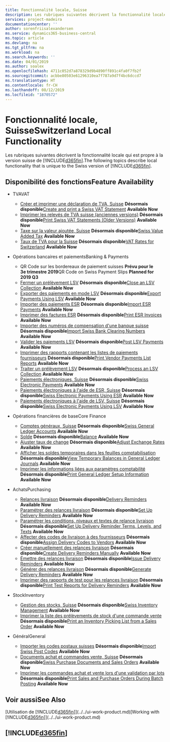 ```yaml
---
title: Fonctionnalité locale, Suisse
description: Les rubriques suivantes décrivent la fonctionnalité locale de la version suisse de Business Central.
services: project-madeira
documentationcenter: ''
author: sorenfriisalexandersen
ms.service: dynamics365-business-central
ms.topic: article
ms.devlang: na
ms.tgt_pltfrm: na
ms.workload: na
ms.search.keywords: ''
ms.date: 04/01/2019
ms.author: soalex
ms.openlocfilehash: 4711c052d7a878329d9b4890ff891c4fa0f7fb2f
ms.sourcegitcommit: acbbe80503e61296310ea7f787a9d7f4bc6dccd7
ms.translationtype: HT
ms.contentlocale: fr-CH
ms.lasthandoff: 08/12/2019
ms.locfileid: "1870572"
---
```

# <a name="switzerland-local-functionality"></a><span data-ttu-id="09b72-103">Fonctionnalité locale, Suisse</span><span class="sxs-lookup"><span data-stu-id="09b72-103">Switzerland Local Functionality</span></span>
<span data-ttu-id="09b72-104">Les rubriques suivantes décrivent la fonctionnalité locale qui est propre à la version suisse de [!INCLUDE[d365fin](../../includes/d365fin_md.md)].</span><span class="sxs-lookup"><span data-stu-id="09b72-104">The following topics describe local functionality that is unique to the Swiss version of [!INCLUDE[d365fin](../../includes/d365fin_md.md)].</span></span>  

## <a name="feature-availability"></a><span data-ttu-id="09b72-105">Disponibilité des fonctions</span><span class="sxs-lookup"><span data-stu-id="09b72-105">Feature Availability</span></span>

* <span data-ttu-id="09b72-106">TVA</span><span class="sxs-lookup"><span data-stu-id="09b72-106">VAT</span></span>
    * <span data-ttu-id="09b72-107">[Créer et imprimer une déclaration de TVA, Suisse](how-to-create-and-print-a-swiss-vat-statement.md) **Désormais disponible**</span><span class="sxs-lookup"><span data-stu-id="09b72-107">[Create and print a Swiss VAT Statement](how-to-create-and-print-a-swiss-vat-statement.md) **Available Now**</span></span>
    * <span data-ttu-id="09b72-108">[Imprimer les relevés de TVA suisse (anciennes versions)](how-to-print-swiss-vat-statements-older-version-.md) **Désormais disponible**</span><span class="sxs-lookup"><span data-stu-id="09b72-108">[Print Swiss VAT Statements (Older Versions)](how-to-print-swiss-vat-statements-older-version-.md) **Available Now**</span></span>
    * <span data-ttu-id="09b72-109">[Taxe sur la valeur ajoutée, Suisse](swiss-value-added-tax.md) **Désormais disponible**</span><span class="sxs-lookup"><span data-stu-id="09b72-109">[Swiss Value Added Tax](swiss-value-added-tax.md) **Available Now**</span></span>
    * <span data-ttu-id="09b72-110">[Taux de TVA pour la Suisse](vat-rates-for-switzerland.md) **Désormais disponible**</span><span class="sxs-lookup"><span data-stu-id="09b72-110">[VAT Rates for Switzerland](vat-rates-for-switzerland.md) **Available Now**</span></span>

* <span data-ttu-id="09b72-111">Opérations bancaires et paiements</span><span class="sxs-lookup"><span data-stu-id="09b72-111">Banking & Payments</span></span>
    * <span data-ttu-id="09b72-112">QR Code sur les bordereaux de paiement suisses **Prévu pour le 3e trimestre 2019**</span><span class="sxs-lookup"><span data-stu-id="09b72-112">QR Code on Swiss Payment Slips **Planned for 2019 Q3**</span></span>
    * <span data-ttu-id="09b72-113">[Fermer un prélèvement LSV](how-to-close-an-lsv-collection.md) **Désormais disponible**</span><span class="sxs-lookup"><span data-stu-id="09b72-113">[Close an LSV Collection](how-to-close-an-lsv-collection.md) **Available Now**</span></span>
    * <span data-ttu-id="09b72-114">[Exporter des paiements en mode LSV](how-to-export-payments-using-lsv.md) **Désormais disponible**</span><span class="sxs-lookup"><span data-stu-id="09b72-114">[Export Payments Using LSV](how-to-export-payments-using-lsv.md) **Available Now**</span></span>
    * <span data-ttu-id="09b72-115">[Importer des paiements ESR](how-to-import-esr-payments.md) **Désormais disponible**</span><span class="sxs-lookup"><span data-stu-id="09b72-115">[Import ESR Payments](how-to-import-esr-payments.md) **Available Now**</span></span>
    * <span data-ttu-id="09b72-116">[Imprimer des factures ESR](how-to-print-esr-invoices.md) **Désormais disponible**</span><span class="sxs-lookup"><span data-stu-id="09b72-116">[Print ESR Invoices](how-to-print-esr-invoices.md) **Available Now**</span></span>
    * <span data-ttu-id="09b72-117">[Importer des numéros de compensation d'une banque suisse](how-to-import-swiss-bank-clearing-numbers.md) **Désormais disponible**</span><span class="sxs-lookup"><span data-stu-id="09b72-117">[Import Swiss Bank Clearing Numbers](how-to-import-swiss-bank-clearing-numbers.md) **Available Now**</span></span>
    * <span data-ttu-id="09b72-118">[Valider les paiements LSV](how-to-post-lsv-payments.md) **Désormais disponible**</span><span class="sxs-lookup"><span data-stu-id="09b72-118">[Post LSV Payments](how-to-post-lsv-payments.md) **Available Now**</span></span>
    * <span data-ttu-id="09b72-119">[Imprimer des rapports contenant les listes de paiements fournisseurs](how-to-print-vendor-payments-list-reports.md) **Désormais disponible**</span><span class="sxs-lookup"><span data-stu-id="09b72-119">[Print Vendor Payments List Reports](how-to-print-vendor-payments-list-reports.md) **Available Now**</span></span>
    * <span data-ttu-id="09b72-120">[Traiter un prélèvement LSV](how-to-process-an-lsv-collection.md) **Désormais disponible**</span><span class="sxs-lookup"><span data-stu-id="09b72-120">[Process an LSV Collection](how-to-process-an-lsv-collection.md) **Available Now**</span></span>
    * <span data-ttu-id="09b72-121">[Paiements électroniques, Suisse](swiss-electronic-payments.md) **Désormais disponible**</span><span class="sxs-lookup"><span data-stu-id="09b72-121">[Swiss Electronic Payments](swiss-electronic-payments.md) **Available Now**</span></span>
    * <span data-ttu-id="09b72-122">[Paiements électroniques à l'aide de ESR, Suisse](swiss-electronic-payments-using-esr.md) **Désormais disponible**</span><span class="sxs-lookup"><span data-stu-id="09b72-122">[Swiss Electronic Payments Using ESR](swiss-electronic-payments-using-esr.md) **Available Now**</span></span>
    * <span data-ttu-id="09b72-123">[Paiements électroniques à l'aide de LSV, Suisse](swiss-electronic-payments-using-lsv-.md) **Désormais disponible**</span><span class="sxs-lookup"><span data-stu-id="09b72-123">[Swiss Electronic Payments Using LSV](swiss-electronic-payments-using-lsv-.md) **Available Now**</span></span>

* <span data-ttu-id="09b72-124">Opérations financières de base</span><span class="sxs-lookup"><span data-stu-id="09b72-124">Core Finance</span></span>
    * <span data-ttu-id="09b72-125">[Comptes généraux, Suisse](swiss-general-ledger-accounts.md) **Désormais disponible**</span><span class="sxs-lookup"><span data-stu-id="09b72-125">[Swiss General Ledger Accounts](swiss-general-ledger-accounts.md) **Available Now**</span></span>
    * <span data-ttu-id="09b72-126">[Solde](balance.md) **Désormais disponible**</span><span class="sxs-lookup"><span data-stu-id="09b72-126">[Balance](balance.md) **Available Now**</span></span>
    * <span data-ttu-id="09b72-127">[Ajuster taux de change](how-to-adjust-exchange-rates.md) **Désormais disponible**</span><span class="sxs-lookup"><span data-stu-id="09b72-127">[Adjust Exchange Rates](how-to-adjust-exchange-rates.md) **Available Now**</span></span>
    * <span data-ttu-id="09b72-128">[Afficher les soldes temporaires dans les feuilles comptabilisation](how-to-view-temporary-balances-in-general-ledger-journals.md) **Désormais disponible**</span><span class="sxs-lookup"><span data-stu-id="09b72-128">[View Temporary Balances in General Ledger Journals](how-to-view-temporary-balances-in-general-ledger-journals.md) **Available Now**</span></span>
    * <span data-ttu-id="09b72-129">[Imprimer les informations liées aux paramètres comptabilité](how-to-print-general-ledger-setup-information.md) **Désormais disponible**</span><span class="sxs-lookup"><span data-stu-id="09b72-129">[Print General Ledger Setup Information](how-to-print-general-ledger-setup-information.md) **Available Now**</span></span>

* <span data-ttu-id="09b72-130">Achats</span><span class="sxs-lookup"><span data-stu-id="09b72-130">Purchasing</span></span>
    * <span data-ttu-id="09b72-131">[Relances livraison](delivery-reminders.md) **Désormais disponible**</span><span class="sxs-lookup"><span data-stu-id="09b72-131">[Delivery Reminders](delivery-reminders.md) **Available Now**</span></span>
    * <span data-ttu-id="09b72-132">[Paramétrer des relances livraison](how-to-set-up-delivery-reminders.md) **Désormais disponible**</span><span class="sxs-lookup"><span data-stu-id="09b72-132">[Set Up Delivery Reminders](how-to-set-up-delivery-reminders.md) **Available Now**</span></span>
    * <span data-ttu-id="09b72-133">[Paramétrer les conditions, niveaux et textes de relance livraison](how-to-set-up-delivery-reminder-terms-levels-and-text.md) **Désormais disponible**</span><span class="sxs-lookup"><span data-stu-id="09b72-133">[Set Up Delivery Reminder Terms, Levels, and Texts](how-to-set-up-delivery-reminder-terms-levels-and-text.md) **Available Now**</span></span>
    * <span data-ttu-id="09b72-134">[Affecter des codes de livraison à des fournisseurs](how-to-assign-delivery-reminder-codes-to-vendors.md) **Désormais disponible**</span><span class="sxs-lookup"><span data-stu-id="09b72-134">[Assign Delivery Codes to Vendors](how-to-assign-delivery-reminder-codes-to-vendors.md) **Available Now**</span></span>
    * <span data-ttu-id="09b72-135">[Créer manuellement des relances livraison](how-to-create-delivery-reminders-manually.md) **Désormais disponible**</span><span class="sxs-lookup"><span data-stu-id="09b72-135">[Create Delivery Reminders Manually](how-to-create-delivery-reminders-manually.md) **Available Now**</span></span>
    * <span data-ttu-id="09b72-136">[Émettre des relances livraison](how-to-issue-delivery-reminders.md) **Désormais disponible**</span><span class="sxs-lookup"><span data-stu-id="09b72-136">[Issue Delivery Reminders](how-to-issue-delivery-reminders.md) **Available Now**</span></span>
    * <span data-ttu-id="09b72-137">[Générer des relances livraison](how-to-generate-delivery-reminders.md) **Désormais disponible**</span><span class="sxs-lookup"><span data-stu-id="09b72-137">[Generate Delivery Reminders](how-to-generate-delivery-reminders.md) **Available Now**</span></span>
    * <span data-ttu-id="09b72-138">[Imprimer des rapports de test pour les relances livraison](how-to-print-test-reports-for-delivery-reminders.md) **Désormais disponible**</span><span class="sxs-lookup"><span data-stu-id="09b72-138">[Print Test Reports for Delivery Reminders](how-to-print-test-reports-for-delivery-reminders.md) **Available Now**</span></span>

* <span data-ttu-id="09b72-139">Stock</span><span class="sxs-lookup"><span data-stu-id="09b72-139">Inventory</span></span>
    * <span data-ttu-id="09b72-140">[Gestion des stocks, Suisse](swiss-inventory-management.md) **Désormais disponible**</span><span class="sxs-lookup"><span data-stu-id="09b72-140">[Swiss Inventory Management](swiss-inventory-management.md) **Available Now**</span></span>
    * <span data-ttu-id="09b72-141">[Imprimer la liste des prélèvements de stock d'une commande vente](how-to-print-an-inventory-picking-list-from-a-sales-order.md) **Désormais disponible**</span><span class="sxs-lookup"><span data-stu-id="09b72-141">[Print an Inventory Picking List from a Sales Order](how-to-print-an-inventory-picking-list-from-a-sales-order.md) **Available Now**</span></span>

* <span data-ttu-id="09b72-142">Général</span><span class="sxs-lookup"><span data-stu-id="09b72-142">General</span></span>    
    * <span data-ttu-id="09b72-143">[Importer les codes postaux suisses](how-to-import-swiss-post-codes.md) **Désormais disponible**</span><span class="sxs-lookup"><span data-stu-id="09b72-143">[Import Swiss Post Codes](how-to-import-swiss-post-codes.md) **Available Now**</span></span>
    * <span data-ttu-id="09b72-144">[Documents achat et commandes vente, Suisse](swiss-purchase-documents-and-sales-documents.md) **Désormais disponible**</span><span class="sxs-lookup"><span data-stu-id="09b72-144">[Swiss Purchase Documents and Sales Orders](swiss-purchase-documents-and-sales-documents.md) **Available Now**</span></span>
    * <span data-ttu-id="09b72-145">[Imprimer les commandes achat et vente lors d'une validation par lots](how-to-print-sales-and-purchase-orders-during-batch-posting.md) **Désormais disponible**</span><span class="sxs-lookup"><span data-stu-id="09b72-145">[Print Sales and Purchase Orders During Batch Posting](how-to-print-sales-and-purchase-orders-during-batch-posting.md) **Available Now**</span></span>

## <a name="see-also"></a><span data-ttu-id="09b72-146">Voir aussi</span><span class="sxs-lookup"><span data-stu-id="09b72-146">See Also</span></span>
<span data-ttu-id="09b72-147">[Utilisation de [!INCLUDE[d365fin](../../includes/d365fin_md.md)]](../../ui-work-product.md)</span><span class="sxs-lookup"><span data-stu-id="09b72-147">[Working with [!INCLUDE[d365fin](../../includes/d365fin_md.md)]](../../ui-work-product.md)</span></span>

## [!INCLUDE[d365fin](../../includes/free_trial_md.md)]  
